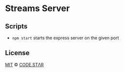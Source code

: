 # Streams Server

## Scripts

- `npm start` starts the express server on the given port

## License

[MIT](./LICENSE) &copy; [CODE.STΛR](https://github.com/code-star)

[express]: https://github.com/expressjs/express
